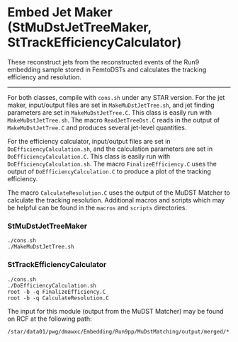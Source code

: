 # Embed Jet Maker (StMuDstJetTreeMaker, StTrackEfficiencyCalculator)

These reconstruct jets from the reconstructed events of the Run9 embedding sample stored in FemtoDSTs and calculates the tracking efficiency and resolution.

---

For both classes, compile with `cons.sh` under any STAR version. For the jet maker, input/output files are set in `MakeMuDstJetTree.sh`, and jet finding parameters are set in `MakeMuDstJetTree.C`. This class is easily run with `MakeMuDstJetTree.sh`. The macro `ReadJetTreeDst.C` reads in the output of `MakeMuDstJetTree.C` and produces several jet-level quantities.

For the efficiency calculator, input/output files are set in `DoEfficiencyCalculation.sh`, and the calculation parameters are set in `DoEfficiencyCalculation.C`. This class is easily run with `DoEfficiencyCalculation.sh`. The macro `FinalizeEfficiency.C` uses the output of `DoEfficiencyCalculation.C` to produce a plot of the tracking efficiency.

The macro `CalculateResolution.C` uses the output of the MuDST Matcher to calculate the tracking resolution. Additional macros and scripts which may be helpful can be found in the `macros` and `scripts` directories.

### StMuDstJetTreeMaker

```
./cons.sh
./MakeMuDstJetTree.sh
```

### StTrackEfficiencyCalculator

```
./cons.sh
./DoEfficiencyCalculation.sh
root -b -q FinalizeEfficiency.C
root -b -q CalculateResolution.C
```

The input for this module (output from the MuDST Matcher)  may be found on RCF at the following path:

```
/star/data01/pwg/dmawxc/Embedding/Run9pp/MuDstMatching/output/merged/*.root
```
